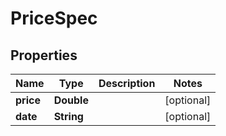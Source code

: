 # PriceSpec

## Properties
Name | Type | Description | Notes
------------ | ------------- | ------------- | -------------
**price** | **Double** |  |  [optional]
**date** | **String** |  |  [optional]
